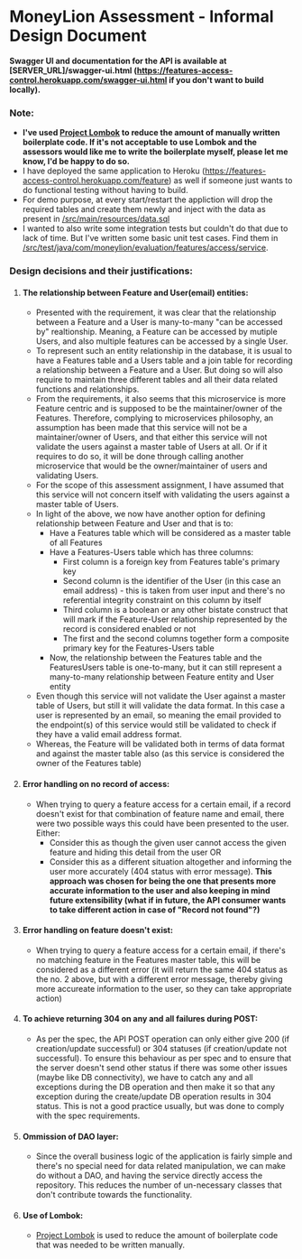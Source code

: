 # MoneyLion Assessment - Informal Design Document

**Swagger UI and documentation for the API is available at [SERVER_URL]/swagger-ui.html (https://features-access-control.herokuapp.com/swagger-ui.html if you don't want to build locally).**

### Note:
* **I've used [Project Lombok](https://www.baeldung.com/intro-to-project-lombok) to reduce the amount of manually written boilerplate code. If it's not acceptable to use Lombok and the assessors would like me to write the boilerplate myself, please let me know, I'd be happy to do so.**
* I have deployed the same application to Heroku (https://features-access-control.herokuapp.com/feature) as well if someone just wants to do functional testing without having to build.
* For demo purpose, at every start/restart the appliction will drop the required tables and create them newly and inject with the data as present in [/src/main/resources/data.sql](https://github.com/shubhamsharma1304/moneylion-assessment/blob/master/src/main/resources/data.sql)
* I wanted to also write some integration tests but couldn't do that due to lack of time. But I've written some basic unit test cases. Find them in [/src/test/java/com/moneylion/evaluation/features/access/service](https://github.com/shubhamsharma1304/moneylion-assessment/tree/master/src/test/java/com/moneylion/evaluation/features/access/service).

### Design decisions and their justifications:
1. #### The relationship between Feature and User(email) entities:<br>
    * Presented with the requirement, it was clear that the relationship between a Feature and a User is many-to-many "can be accessed by" realtionship. Meaning, a Feature can be accessed by mutiple Users, and also multiple features can be accessed by a single User.
    * To represent such an entity relationship in the database, it is usual to have a Features table and a Users table and a join table for recording a relationship between a Feature and a User. But doing so will also require to maintain three different tables and all their data related functions and relationships.
    * From the requirements, it also seems that this microservice is more Feature centric and is supposed to be the maintainer/owner of the Features. Therefore, complying to microservices philosophy, an assumption has been made that this service will not be a maintainer/owner of Users, and that either this service will not validate the users against a master table of Users at all. Or if it requires to do so, it will be done through calling another microservice that would be the owner/maintainer of users and validating Users.
    * For the scope of this assessment assignment, I have assumed that this service will not concern itself with validating the users against a master table of Users.
    * In light of the above, we now have another option for defining relationship between Feature and User and that is to:
        * Have a Features table which will be considered as a master table of all Features
        * Have a Features-Users table which has three columns:
            * First column is a foreign key from Features table's primary key
            * Second column is the identifier of the User (in this case an email address) - this is taken from user input and there's no referential integrity constraint on this column by itself
            * Third column is a boolean or any other bistate construct that will mark if the Feature-User relationship represented by the record is considered enabled or not
            * The first and the second columns together form a composite primary key for the Features-Users table
        * Now, the relationship between the Features table and the FeaturesUsers table is one-to-many, but it can still represent a many-to-many relationship between Feature entity and User entity
    * Even though this service will not validate the User against a master table of Users, but still it will validate the data format. In this case a user is represented by an email, so meaning the email provided to the endpoint(s) of this service would still be validated to check if they have a valid email address format.
    * Whereas, the Feature will be validated both in terms of data format and against the master table also (as this service is considered the owner of the Features table)
2. #### Error handling on no record of access:<br>
    * When trying to query a feature access for a certain email, if a record doesn't exist for that combination of feature name and email, there were two possible ways this could have been presented to the user. Either:
        * Consider this as though the given user cannot access the given feature and hiding this detail from the user OR
        * Consider this as a different situation altogether and informing the user more accurately (404 status with error message).
        **This approach was chosen for being the one that presents more accurate information to the user and also keeping in mind future extensibility (what if in future, the API consumer wants to take different action  in case of "Record not found"?)**
3. #### Error handling on feature doesn't exist:<br>
    * When trying to query a feature access for a certain email, if there's no matching feature in the Features master table, this will be considered as a different error (it will return the same 404 status as the no. 2 above, but with a different error message, thereby giving more accureate information to the user, so they can take appropriate action)
5. #### To achieve returning 304 on any and all failures during POST:<br>
    * As per the spec, the API POST operation can only either give 200 (if creation/update successful) or 304 statuses (if creation/update not successful). To ensure this behaviour as per spec and to ensure that the server doesn't send other status if there was some other issues (maybe like DB connectivity), we have to catch any and all exceptions during the DB operation and then make it so that any exception during the create/update DB operation results in 304 status. This is not a good practice usually, but was done to comply with the spec requirements.
7. #### Ommission of DAO layer:
    * Since the overall business logic of the application is fairly simple and there's no special need for data related manipulation, we can make do without a DAO, and having the service directly access the repository. This reduces the number of un-necessary classes that don't contribute towards the functionality.
8. #### Use of Lombok:
    * [Project Lombok](https://www.baeldung.com/intro-to-project-lombok) is used to reduce the amount of boilerplate code that was needed to be written manually.
